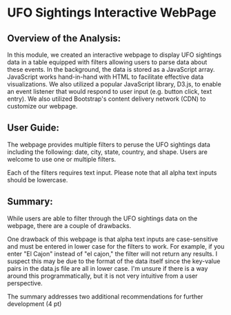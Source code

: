 # UFO Sightings Interactive WebPage

## Overview of the Analysis:

In this module, we created an interactive webpage to display UFO sightings data in a table equipped with filters allowing users to parse data about these events. In the background, the data is stored as a JavaScript array. JavaScript works hand-in-hand with HTML to facilitate effective data visualizations. We also utilized a popular JavaScript library, D3.js, to enable an event listener that would respond to user input (e.g. button click, text entry). We also utilized Bootstrap's content delivery network (CDN) to customize our webpage.   

## User Guide:

The webpage provides multiple filters to peruse the UFO sightings data including the following: date, city, state, country, and shape. Users are welcome to use one or multiple filters. 

Each of the filters requires text input. Please note that all alpha text inputs should be lowercase.  

## Summary:

While users are able to filter through the UFO sightings data on the webpage, there are a couple of drawbacks. 

One drawback of this webpage is that alpha text inputs are case-sensitive and must be entered in lower case for the filters to work. For example, if you enter "El Cajon" instead of "el cajon," the filter will not return any results. I suspect this may be due to the format of the data itself since the key-value pairs in the data.js file are all in lower case. I'm unsure if there is a way around this programmatically, but it is not very intuitive from a user perspective. 

The summary addresses two additional recommendations for further development (4 pt)
